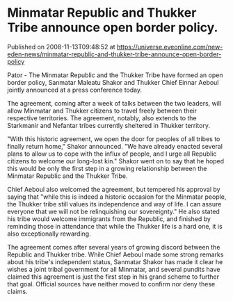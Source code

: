 # Minmatar Republic and Thukker Tribe announce open border policy.
Published on 2008-11-13T09:48:52 at https://universe.eveonline.com/new-eden-news/minmatar-republic-and-thukker-tribe-announce-open-border-policy

Pator - The Minmatar Republic and the Thukker Tribe have formed an open border policy, Sanmatar Maleatu Shakor and Thukker Chief Einnar Aeboul jointly announced at a press conference today.

The agreement, coming after a week of talks between the two leaders, will allow Minmatar and Thukker citizens to travel freely between their respective territories.  The agreement, notably, also extends to the Starkmanir and Nefantar tribes currently sheltered in Thukker territory. 

"With this historic agreement, we open the door for peoples of all tribes to finally return home," Shakor announced. "We have already enacted several plans to allow us to cope with the influx of people, and I urge all Republic citizens to welcome our long-lost kin."  Shakor went on to say that he hoped this would be only the first step in a growing relationship between the Minmatar Republic and the Thukker Tribe.

Chief Aeboul also welcomed the agreement, but tempered his approval by saying that "while this is indeed a historic occasion for the Minmatar people, the Thukker tribe still values its independence and way of life. I can assure everyone that we will not be relinquishing our sovereignty."  He also stated his tribe would welcome immigrants from the Republic, and finished by reminding those in attendance that while the Thukker life is a hard one, it is also exceptionally rewarding.

The agreement comes after several years of growing discord between the Republic and Thukker tribe. While Chief Aeboul made some strong remarks about his tribe's independent status, Sanmatar Shakor has made it clear he wishes a joint tribal government for all Minmatar, and several pundits have claimed this agreement is just the first step in his grand scheme to further that goal. Official sources have neither moved to confirm nor deny these claims.
